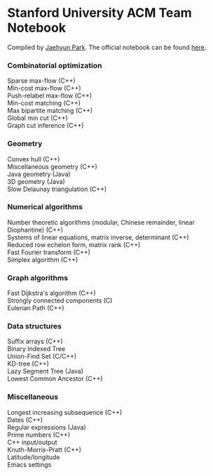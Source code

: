 # Stanford University ACM Team Notebook
Compiled by [Jaehyun Park](http://web.stanford.edu/~liszt90/). The official notebook can be found [here](http://stanford.edu/~liszt90/acm/notebook.html).

### Combinatorial optimization
Sparse max-flow (C++)  
Min-cost max-flow (C++)  
Push-relabel max-flow (C++)  
Min-cost matching (C++)  
Max bipartite matching (C++)  
Global min cut (C++)  
Graph cut inference (C++)

### Geometry
Convex hull (C++)  
Miscellaneous geometry (C++)  
Java geometry (Java)  
3D geometry (Java)  
Slow Delaunay triangulation (C++)

### Numerical algorithms
Number theoretic algorithms (modular, Chinese remainder, linear Diophantine) (C++)  
Systems of linear equations, matrix inverse, determinant (C++)  
Reduced row echelon form, matrix rank (C++)  
Fast Fourier transform (C++)  
Simplex algorithm (C++)

### Graph algorithms
Fast Dijkstra's algorithm (C++)  
Strongly connected components (C)  
Eulerian Path (C++)

### Data structures
Suffix arrays (C++)  
Binary Indexed Tree  
Union-Find Set (C/C++)  
KD-tree (C++)  
Lazy Segment Tree (Java)  
Lowest Common Ancestor (C++)

### Miscellaneous
Longest increasing subsequence (C++)  
Dates (C++)  
Regular expressions (Java)  
Prime numbers (C++)  
C++ input/output  
Knuth-Morris-Pratt (C++)  
Latitude/longitude  
Emacs settings
